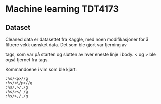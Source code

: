 # Machine learning TDT4173

## Dataset
Cleaned data er datasettet fra Kaggle, med noen modifikasjoner for å filtrere
vekk uønsket data. Det som ble gjort var fjerning av <p> tags, som var på
starten og slutten av hver eneste linje i body. < og > ble også fjernet fra
tags.

Kommandoene i vim som ble kjørt:

```
:%s/<p>//g
:%s/<\/p>//g
:%s/,>/,/g
:%s/></ /g
:%s/>,/,/g
```


